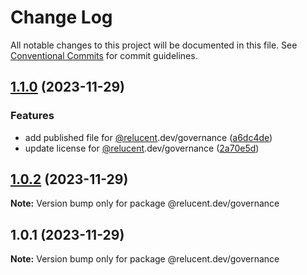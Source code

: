 # Change Log

All notable changes to this project will be documented in this file.
See [Conventional Commits](https://conventionalcommits.org) for commit guidelines.

## [1.1.0](https://github.com/RelucentDev/relucent-pkg/compare/@relucent.dev/governance@1.0.2...@relucent.dev/governance@1.1.0) (2023-11-29)


### Features

* add published file for [@relucent](https://github.com/relucent).dev/governance ([a6dc4de](https://github.com/RelucentDev/relucent-pkg/commit/a6dc4de62928bb4a2d0da24f972817485592cebe))
* update license for [@relucent](https://github.com/relucent).dev/governance ([2a70e5d](https://github.com/RelucentDev/relucent-pkg/commit/2a70e5d9e851157f5e3c7a49e9d5900e5eedbba0))



## [1.0.2](https://github.com/RelucentDev/relucent-pkg/compare/@relucent.dev/governance@1.0.1...@relucent.dev/governance@1.0.2) (2023-11-29)

**Note:** Version bump only for package @relucent.dev/governance





## 1.0.1 (2023-11-29)

**Note:** Version bump only for package @relucent.dev/governance
